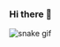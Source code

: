 ### Hi there 👋

![snake gif](https://github.com/fanilinho22/fanilinho22/blob/output/github-contribution-grid-snake.svg)
